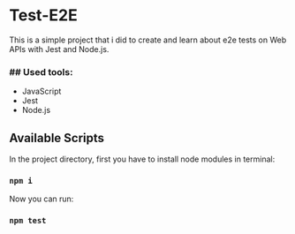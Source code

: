 # Test-E2E


This is a simple project that i did to create and learn about e2e tests on Web APIs with Jest and Node.js.

<h3>## Used tools:</h3>
<ul>
<li>JavaScript</li>
<li>Jest</li>
<li>Node.js</li>
</ul>

## Available Scripts

In the project directory, first you have to install node modules in terminal:

### `npm i`

Now you can run:

### `npm test`
